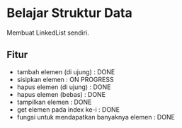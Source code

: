 # Belajar Struktur Data

Membuat LinkedList sendiri.

## Fitur

- tambah elemen (di ujung) : DONE  
- sisipkan elemen : ON PROGRESS  
- hapus elemen (di ujung) : DONE  
- hapus elemen (bebas) : DONE  
- tampilkan elemen : DONE  
- get elemen pada index ke-i : DONE  
- fungsi untuk mendapatkan banyaknya elemen : DONE